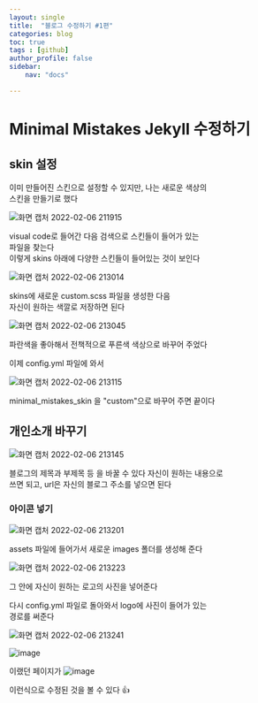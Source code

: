 ```yaml
---
layout: single
title:  "블로그 수정하기 #1편"
categories: blog
toc: true
tags : [github]
author_profile: false
sidebar:
    nav: "docs"

---
```


# Minimal Mistakes Jekyll 수정하기

## skin 설정

이미 만들어진 스킨으로 설정할 수 있지만,  나는 새로운 색상의 <br>스킨을 만들기로 했다 

![화면 캡처 2022-02-06 211915](https://user-images.githubusercontent.com/99002828/152801442-eb267863-1e1c-411f-9992-7030ec156067.png)


visual code로 들어간 다음 검색으로 스킨들이 들어가 있는<br>
파일을 찾는다
<br>
이렇게 skins 아래에 다양한 스킨들이 들어있는 것이 보인다 

![화면 캡처 2022-02-06 213014](https://user-images.githubusercontent.com/99002828/152801565-961b3591-ec05-461a-8e8b-43e5e5ea60da.png)

skins에 새로운  custom.scss 파일을 생성한 다음 <br>
자신이 원하는 색깔로 저장하면 된다 

![화면 캡처 2022-02-06 213045](https://user-images.githubusercontent.com/99002828/152801810-44070a13-39e0-4acb-a1a5-c27fd4fce0f7.png)


파란색을 좋아해서 전책적으로 푸른색 색상으로 바꾸어 주었다 

이제 config.yml 파일에 와서 


![화면 캡처 2022-02-06 213115](https://user-images.githubusercontent.com/99002828/152802003-d55614b2-1ada-4d3a-ad5b-16390d4fb975.png)


minimal_mistakes_skin 을 "custom"으로 바꾸어 주면 끝이다


## 개인소개 바꾸기


![화면 캡처 2022-02-06 213145](https://user-images.githubusercontent.com/99002828/152802058-36078b2b-c341-4554-bea0-23f213f41a2c.png)


블로그의 제목과 부제목 등 을 바꿀 수 있다 
자신이 원하는 내용으로<br> 쓰면 되고,  url은 자신의 블로그 주소를 넣으면 된다


### 아이콘 넣기


![화면 캡처 2022-02-06 213201](https://user-images.githubusercontent.com/99002828/152802223-888c81fb-30b5-4d82-b5d3-3db6b4797a7c.png)

assets 파일에 들어가서 새로운 images 폴더를 생성해 준다

![화면 캡처 2022-02-06 213223](https://user-images.githubusercontent.com/99002828/152802282-8568b1ca-4795-4456-9e17-201cd518378b.png)


그 안에 자신이 원하는 로고의 사진을 넣어준다<br>

다시 config.yml 파일로 돌아와서  logo에 사진이 들어가 있는 <br>경로를 써준다


![화면 캡처 2022-02-06 213241](https://user-images.githubusercontent.com/99002828/152802394-57bc129d-0ce6-4c18-9a40-f75812acd2c5.png)



![image](https://user-images.githubusercontent.com/99002828/152802652-254207b8-cd93-4cb1-91e5-ce9b7ef3e36a.png)



이랬던 페이지가 
![image](https://user-images.githubusercontent.com/99002828/152918930-465b5954-0d36-410f-848f-d1a2946063a3.png)



이런식으로 수정된 것을 볼 수 있다 👍


